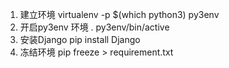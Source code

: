 1. 建立环境
virtualenv -p $(which python3) py3env
2. 开启py3env 环境
. py3env/bin/active
3. 安装Django
pip install Django
4. 冻结环境
pip freeze > requirement.txt
